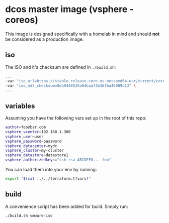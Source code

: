 # dcos master image (vsphere - coreos)

This image is designed specifically with a homelab in mind and should **not**
be considered as a production image.

## iso

The ISO and it's checksum are defined in `./build.sh`:

```bash
...
-var "iso_url=https://stable.release.core-os.net/amd64-usr/current/coreos_production_iso_image.iso" \
-var "iso_md5_checksum=0da9440525e04baa73b36fba46909b13" \
...
```

## variables

Assuming you have the following vars set up in the root of this repo:

```bash
author=foo@bar.com
vsphere_vcenter=192.168.1.300
vsphere_user=user
vsphere_password=password
vsphere_datacenter=mydc
vsphere_cluster=my-cluster
vsphere_datastore=datastore1
vsphere_authorizedkeys="ssh-rsa ABCDEF0... foo"
```

You can load them into your env by running:

```bash
export "$(cat ../../terraform.tfvars)"
```

## build

A convenience script has been added for build. Simply run:

```bash
./build.sh vmware-iso
```
